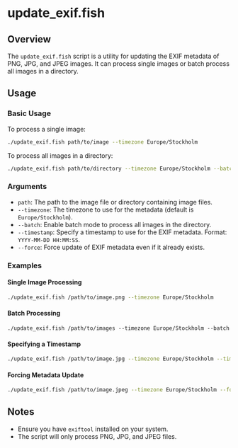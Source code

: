 # update_exif.fish

## Overview

The `update_exif.fish` script is a utility for updating the EXIF metadata of PNG, JPG, and JPEG images. It can process single images or batch process all images in a directory.

## Usage

### Basic Usage

To process a single image:

```sh
./update_exif.fish path/to/image --timezone Europe/Stockholm
```

To process all images in a directory:

```sh
./update_exif.fish path/to/directory --timezone Europe/Stockholm --batch
```

### Arguments

- `path`: The path to the image file or directory containing image files.
- `--timezone`: The timezone to use for the metadata (default is `Europe/Stockholm`).
- `--batch`: Enable batch mode to process all images in the directory.
- `--timestamp`: Specify a timestamp to use for the EXIF metadata. Format: `YYYY-MM-DD HH:MM:SS`.
- `--force`: Force update of EXIF metadata even if it already exists.

### Examples

#### Single Image Processing

```sh
./update_exif.fish /path/to/image.png --timezone Europe/Stockholm
```

#### Batch Processing

`./update_exif.fish /path/to/images --timezone Europe/Stockholm --batch`

#### Specifying a Timestamp

```sh
./update_exif.fish /path/to/image.jpg --timezone Europe/Stockholm --timestamp "2024-07-03 14:41:11"
```

#### Forcing Metadata Update

```sh
./update_exif.fish /path/to/image.jpeg --timezone Europe/Stockholm --force
```

## Notes

- Ensure you have `exiftool` installed on your system.
- The script will only process PNG, JPG, and JPEG files.